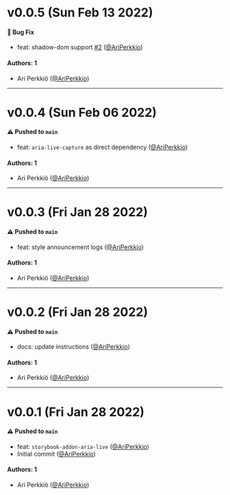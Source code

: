 # v0.0.5 (Sun Feb 13 2022)

#### 🐛 Bug Fix

- feat: shadow-dom support [#2](https://github.com/AriPerkkio/storybook-addon-aria-live/pull/2) ([@AriPerkkio](https://github.com/AriPerkkio))

#### Authors: 1

- Ari Perkkiö ([@AriPerkkio](https://github.com/AriPerkkio))

---

# v0.0.4 (Sun Feb 06 2022)

#### ⚠️ Pushed to `main`

- feat: `aria-live-capture` as direct dependency ([@AriPerkkio](https://github.com/AriPerkkio))

#### Authors: 1

- Ari Perkkiö ([@AriPerkkio](https://github.com/AriPerkkio))

---

# v0.0.3 (Fri Jan 28 2022)

#### ⚠️ Pushed to `main`

- feat: style announcement logs ([@AriPerkkio](https://github.com/AriPerkkio))

#### Authors: 1

- Ari Perkkiö ([@AriPerkkio](https://github.com/AriPerkkio))

---

# v0.0.2 (Fri Jan 28 2022)

#### ⚠️ Pushed to `main`

- docs: update instructions ([@AriPerkkio](https://github.com/AriPerkkio))

#### Authors: 1

- Ari Perkkiö ([@AriPerkkio](https://github.com/AriPerkkio))

---

# v0.0.1 (Fri Jan 28 2022)

#### ⚠️ Pushed to `main`

- feat: `storybook-addon-aria-live` ([@AriPerkkio](https://github.com/AriPerkkio))
- Initial commit ([@AriPerkkio](https://github.com/AriPerkkio))

#### Authors: 1

- Ari Perkkiö ([@AriPerkkio](https://github.com/AriPerkkio))
